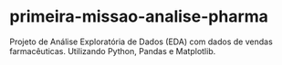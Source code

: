 # primeira-missao-analise-pharma
Projeto de Análise Exploratória de Dados (EDA) com dados de vendas farmacêuticas. Utilizando Python, Pandas e Matplotlib.
